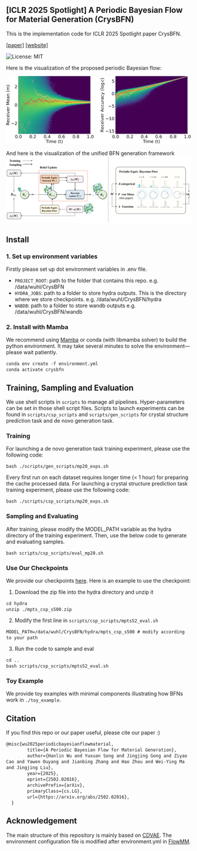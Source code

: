 ## [ICLR 2025 Spotlight] A Periodic Bayesian Flow for Material Generation (CrysBFN) 

This is the implementation code for ICLR 2025 Spotlight paper CrysBFN.

[\[paper\]](arxiv.org/pdf/2502.02016) 
[\[website\]](https://t.co/a4x4qlROH7)

![License: MIT](https://img.shields.io/badge/License-MIT-yellow.svg)

Here is the visualization of the proposed periodic Bayesian flow:


![image](./asset/heatmap.png)

And here is the visualization of the unified BFN generation framework  
![image](./asset/model.png)
<!-- Here is an animation of the generation process.
![GIF](./asset/generation_animation.gif) -->

## Install
### 1. Set up environment variables
Firstly please set up dot environment variables in .env file.
- `PROJECT_ROOT`: path to the folder that contains this repo. e.g. /data/wuhl/CrysBFN
- `HYDRA_JOBS`: path to a folder to store hydra outputs. This is the directory where we store checkpoints. e.g. /data/wuhl/CrysBFN/hydra
- `WABDB`: path to a folder to store wandb outputs e.g. /data/wuhl/CrysBFN/wandb

### 2. Install with Mamba
We recommend using [Mamba](https://github.com/conda-forge/miniforge) or conda (with libmamba solver) to build the python environment. It may take several minutes to solve the environment—please wait patiently.
```
conda env create -f environment.yml
conda activate crysbfn
```

## Training, Sampling and Evaluation
We use shell scripts in `scripts` to manage all pipelines. Hyper-parameters can be set in those shell script files. Scripts to launch experiments can be found in `scripts/csp_scripts` and `scripts/gen_scripts` for crystal structure prediction task and de novo generation task.
### Training

For launching a de novo generation task training experiment, please use the following code:
```
bash ./scripts/gen_scripts/mp20_exps.sh
```
Every first run on each dataset requires longer time (< 1 hour) for preparing the cache processed data.
For launching a crystal structure prediction task training experiment, please use the following code:
```
bash ./scripts/csp_scripts/mp20_exps.sh
```
### Sampling and Evaluating
After training, please modify the MODEL_PATH variable as the hydra directory of the training experiment. Then, use the below code to generate and evaluating samples.
```
bash scripts/csp_scripts/eval_mp20.sh
```

### Use Our Checkpoints
We provide our checkpoints [here](https://drive.google.com/drive/folders/1W5kGiZYFRJZiyKyTwCdcPk9lbjTsTCO-?usp=drive_link). Here is an example to use the checkpoint:

1. Download the zip file into the hydra directory and unzip it
```
cd hydra
unzip ./mpts_csp_s500.zip
```
2. Modify the first line in `scripts/csp_scripts/mpts52_eval.sh`
```
MODEL_PATH=/data/wuhl/CrysBFN/hydra/mpts_csp_s500 # modify according to your path
```
3. Run the code to sample and eval
```
cd ..
bash scripts/csp_scripts/mpts52_eval.sh
```
### Toy Example
We provide toy examples with minimal components illustrating how BFNs work in `./toy_example`.

## Citation
If you find this repo or our paper useful, please cite our paper :\)
```
@misc{wu2025periodicbayesianflowmaterial,
        title={A Periodic Bayesian Flow for Material Generation}, 
        author={Hanlin Wu and Yuxuan Song and Jingjing Gong and Ziyao Cao and Yawen Ouyang and Jianbing Zhang and Hao Zhou and Wei-Ying Ma and Jingjing Liu},
        year={2025},
        eprint={2502.02016},
        archivePrefix={arXiv},
        primaryClass={cs.LG},
        url={https://arxiv.org/abs/2502.02016}, 
  }
```

## Acknowledgement 
The main structure of this repository is mainly based on [CDVAE](https://github.com/txie-93/cdvae). The environment configuration file is modified after environment.yml in [FlowMM](https://github.com/txie-93/cdvae).